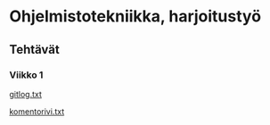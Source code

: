 # Ohjelmistotekniikka, harjoitustyö

## Tehtävät

### Viikko 1

[gitlog.txt](https://github.com/matiasnisula/ot-harjoitustyo/blob/master/laskarit/viikko1/gitlog.txt)


[komentorivi.txt](https://github.com/matiasnisula/ot-harjoitustyo/blob/master/laskarit/viikko1/komentorivi.txt)
